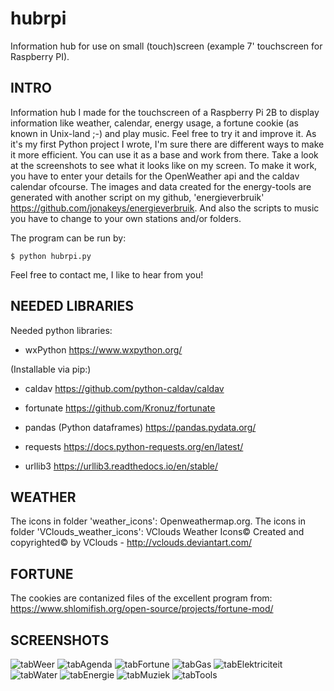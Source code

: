 # hubrpi
Information hub for use on small (touch)screen (example 7' touchscreen for Raspberry PI).

## INTRO
Information hub I made for the touchscreen of a Raspberry Pi 2B to display information like weather, calendar, energy usage, a fortune cookie (as known in Unix-land ;-) and play music. Feel free to try it and improve it. As it's my first Python project I wrote, I'm sure there are different ways to make it more efficient. You can use it as a base and work from there. Take a look at the screenshots to see what it looks like on my screen.
To make it work, you have to enter your details for the OpenWeather api and the caldav calendar ofcourse. The images and data created for the energy-tools are generated with another script on my github, 'energieverbruik' https://github.com/jonakeys/energieverbruik. And also the scripts to music you have to change to your own stations and/or folders.

The program can be run by:
```
$ python hubrpi.py
```

Feel free to contact me, I like to hear from you!

## NEEDED LIBRARIES
Needed python libraries:
- wxPython
https://www.wxpython.org/

(Installable via pip:)
- caldav
https://github.com/python-caldav/caldav

- fortunate
https://github.com/Kronuz/fortunate

- pandas (Python dataframes)
https://pandas.pydata.org/

- requests
https://docs.python-requests.org/en/latest/

- urllib3
https://urllib3.readthedocs.io/en/stable/

## WEATHER
The icons in folder 'weather_icons': Openweathermap.org.
The icons in folder 'VClouds_weather_icons': VClouds Weather Icons© Created and copyrighted© by VClouds - http://vclouds.deviantart.com/

## FORTUNE
The cookies are contanized files of the excellent program from: https://www.shlomifish.org/open-source/projects/fortune-mod/

## SCREENSHOTS
![tabWeer](https://user-images.githubusercontent.com/4281902/151707159-c39aaefc-f3e2-4fd5-9979-ccdac8215994.png)
![tabAgenda](https://user-images.githubusercontent.com/4281902/151707203-607e69a7-7a0a-4191-b0f7-1819c8f1334b.png)
![tabFortune](https://user-images.githubusercontent.com/4281902/151707223-eca351e1-c98f-4d30-944b-ef4f1b0aa484.png)
![tabGas](https://user-images.githubusercontent.com/4281902/151707207-cd6c2323-d4ef-468a-b651-07ad207a010e.png)
![tabElektriciteit](https://user-images.githubusercontent.com/4281902/151707209-de99e2dc-b525-4cfd-a260-4e24c8e1764a.png)
![tabWater](https://user-images.githubusercontent.com/4281902/151707212-8a0592d7-a728-4093-9ebf-c1627a615b23.png)
![tabEnergie](https://user-images.githubusercontent.com/4281902/151707214-af28575e-be3f-4b37-ac92-19cb5141f9aa.png)
![tabMuziek](https://user-images.githubusercontent.com/4281902/151707218-680c6eb9-f614-4827-936f-9a06c7716e65.png)
![tabTools](https://user-images.githubusercontent.com/4281902/151707232-ec674438-3129-4624-8a8d-3650bdd4d291.png)
